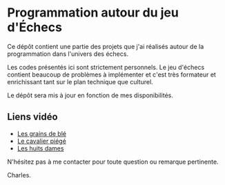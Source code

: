 # Programmation autour du jeu d'Échecs

Ce dépôt contient une partie des projets que j'ai réalisés autour de la programmation dans l'univers des échecs.

Les codes présentés ici sont strictement personnels. Le jeu d'échecs contient beaucoup de problèmes à implémenter
et c'est très formateur et enrichissant tant sur le plan technique que culturel.

Le dépôt sera mis à jour en fonction de mes disponibilités.

## Liens vidéo

* [Les grains de blé](https://www.youtube.com/watch?v=9Y2Jj3XPRhI)
* [Le cavalier piégé](https://www.youtube.com/watch?v=0tQrZHJKHxY&t=909s)
* [Les huits dames](https://www.youtube.com/watch?v=BjkU9hfOdig)

N'hésitez pas à me contacter pour toute question ou remarque pertinente.

Charles.
